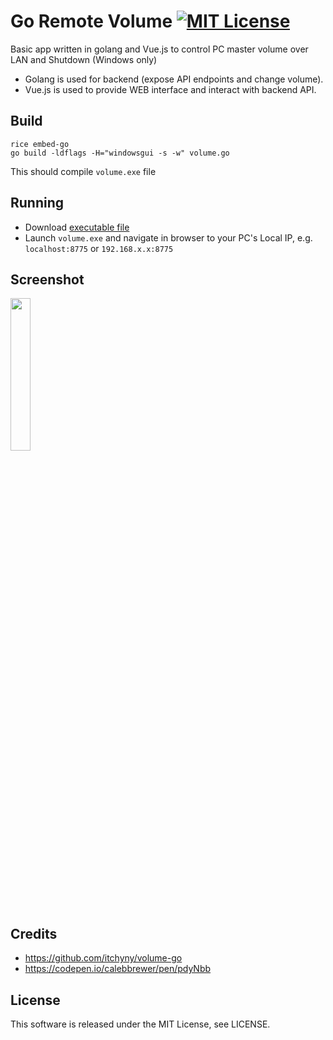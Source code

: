 # Go Remote Volume [![MIT License](http://img.shields.io/badge/license-MIT-blue.svg)](https://github.com/canthis/go-remote-volume/blob/master/LICENSE)
Basic app written in golang and Vue.js to control PC master volume over LAN and Shutdown (Windows only)

- Golang is used for backend (expose API endpoints and change volume).
- Vue.js is used to provide WEB interface and interact with backend API.

## Build
```
rice embed-go
go build -ldflags -H="windowsgui -s -w" volume.go
```
This should compile ```volume.exe``` file

## Running
- Download [executable file](https://github.com/canthis/go-remote-volume/releases/download/v0.2/volume.exe)
- Launch ```volume.exe``` and navigate in browser to your PC's Local IP, e.g. ```localhost:8775``` or ```192.168.x.x:8775```


## Screenshot
<p>
<img src="https://dev.canthis.lv/storage/app/media/Screenshots/go-remote-volume-chrome-android-v02.png" width="25%" height="25%" />
</p>

## Credits
- https://github.com/itchyny/volume-go
- https://codepen.io/calebbrewer/pen/pdyNbb

## License
This software is released under the MIT License, see LICENSE.

